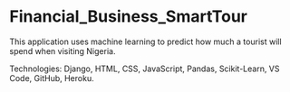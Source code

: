 # Financial_Business_SmartTour

This application uses machine learning to predict how much a tourist will spend when visiting Nigeria. 

Technologies: Django, HTML, CSS, JavaScript, Pandas, Scikit-Learn, VS Code, GitHub, Heroku.

